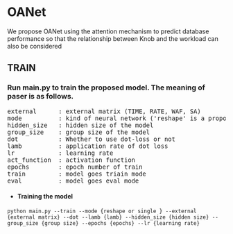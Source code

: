 # OANet
We propose OANet using the attention mechanism to predict database performance so that the relationship between Knob and the workload can also be considered

## TRAIN
### Run main.py to train the proposed model. The meaning of paser is as follows. 
<pre>
external      : external matrix (TIME, RATE, WAF, SA)
mode          : kind of neural network ('reshape' is a proposed model, 'single'is a single layer neural network)
hidden_size   : hidden size of the model
group_size    : group size of the model
dot           : Whether to use dot-loss or not
lamb          : application rate of dot loss
lr            : learning rate
act_function  : activation function
epochs        : epoch number of train
train         : model goes triain mode
eval          : model goes eval mode
</pre>
* #### Training the model
```
python main.py --train --mode {reshape or single } --external {external matrix} --dot --lamb {lamb} --hidden_size {hidden size} --group_size {group size} --epochs {epochs} --lr {learning rate}
```
